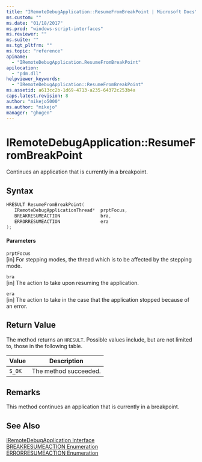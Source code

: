 ```yaml
---
title: "IRemoteDebugApplication::ResumeFromBreakPoint | Microsoft Docs"
ms.custom: ""
ms.date: "01/18/2017"
ms.prod: "windows-script-interfaces"
ms.reviewer: ""
ms.suite: ""
ms.tgt_pltfrm: ""
ms.topic: "reference"
apiname: 
  - "IRemoteDebugApplication.ResumeFromBreakPoint"
apilocation: 
  - "pdm.dll"
helpviewer_keywords: 
  - "IRemoteDebugApplication::ResumeFromBreakPoint"
ms.assetid: a613cc2b-1d69-4713-a235-64372c253b4a
caps.latest.revision: 8
author: "mikejo5000"
ms.author: "mikejo"
manager: "ghogen"
---
```

# IRemoteDebugApplication::ResumeFromBreakPoint
Continues an application that is currently in a breakpoint.  
  
## Syntax  
  
```cpp
HRESULT ResumeFromBreakPoint(  
   IRemoteDebugApplicationThread*  prptFocus,  
   BREAKRESUMEACTION               bra,  
   ERRORRESUMEACTION               era  
);  
```  
  
#### Parameters  
 `prptFocus`  
 [in] For stepping modes, the thread which is to be affected by the stepping mode.  
  
 `bra`  
 [in] The action to take upon resuming the application.  
  
 `era`  
 [in] The action to take in the case that the application stopped because of an error.  
  
## Return Value  
 The method returns an `HRESULT`. Possible values include, but are not limited to, those in the following table.  
  
|Value|Description|  
|-----------|-----------------|  
|`S_OK`|The method succeeded.|  
  
## Remarks  
 This method continues an application that is currently in a breakpoint.  
  
## See Also  
 [IRemoteDebugApplication Interface](../../winscript/reference/iremotedebugapplication-interface.md)   
 [BREAKRESUMEACTION Enumeration](../../winscript/reference/breakresumeaction-enumeration.md)   
 [ERRORRESUMEACTION Enumeration](../../winscript/reference/errorresumeaction-enumeration.md)
